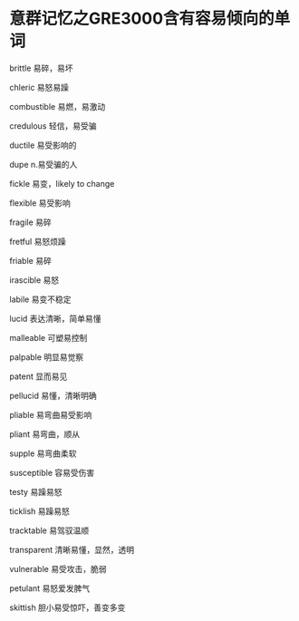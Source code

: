 # 意群记忆之GRE3000含有容易倾向的单词

brittle	易碎，易坏

chleric	易怒易躁

combustible	易燃，易激动

credulous	轻信，易受骗

ductile	易受影响的

dupe	n.易受骗的人

fickle	易变，likely to change

flexible	易受影响

fragile	易碎

fretful	易怒烦躁

friable	易碎

irascible	易怒

labile	易变不稳定

lucid	表达清晰，简单易懂

malleable	可塑易控制

palpable	明显易觉察

patent	显而易见

pellucid	易懂，清晰明确

pliable	易弯曲易受影响

pliant	易弯曲，顺从

supple	易弯曲柔软

susceptible	容易受伤害

testy	易躁易怒

ticklish	易躁易怒

tracktable	易驾驭温顺

transparent	清晰易懂，显然，透明

vulnerable	易受攻击，脆弱

petulant	易怒爱发脾气

skittish	胆小易受惊吓，善变多变



